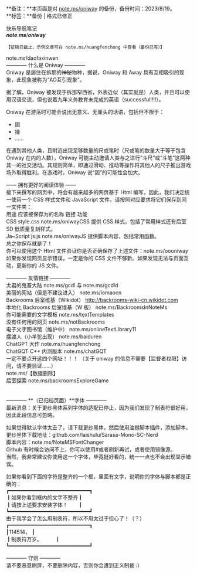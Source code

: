 **备注：**本页面是对 [note.ms/oniway](https://note.ms/oniway) 的备份，备份时间：2023/8/19。<br>
**标签：**备份 | 格式已修正<br>

快乐导航笔记<br>
𝒏𝒐𝒕𝒆.𝒎𝒔/𝒐𝒏𝒊𝒘𝒂𝒚<br>

	【征稿已截止，示例文章可在 note.ms/huangfenchong 中查看（备份已有）】

note.ms/daofaxinwen<br>
———— 什么是 Oniway ————<br>
Oniway 是居住在拆那的~~神秘~~物种，据说，Oniway 和 Away 具有互相吸引的现象，此现象被称为“AO互引现象”。

据了解，Oniway 被发现于拆那窄西省，外表近似（其实就是）人类，并且可以使用汉语交流，但也说着九年义务教育未完成的英语（successful!!!!）。

Oniway 在游荡时可能会说出无意义、无厘头的话语，包括但不限于：

- 囸
- 操
- ……

在遇到其他人类，且附近出现足够数量的尺或笔时（尺或笔的数量大于等于包含 Oniway 在内的人数），Oniway 可能主动邀请人类与之进行“斗尺”或“斗笔”这两种其一的社交活动。其规则简单，即通过滑动、推动等操作将其他人的尺子推出游戏场外取得胜利。在游戏时，Oniway 说“囸”的可能性会加大。

—— 拥有更好的阅读体验 ——<br>
接下来撰写的网页中，将会有越来越多的网页基于 Html 编写，因此，我们决定统一使用一个 CSS 样式文件和 JavaScript 文件，请按照对应要求将它们保存到同一文件夹：<br>
用途		应该被保存为的名称	链接						功能<br>
CSS		style.css				note.ms/oniwayCSS		提供 CSS 样式，包括了常用样式还有后室 SD 低质量复刻样式。<br>
Ja~Script	js.js					note.ms/oniwayJS			提供脚本内容，包括常用函数。<br>
总之你保存就是了！<br>
你可以使用这个 Html 文件验证你是否正确保存了上述文件：note.ms/oooniway<br>
如果你发现网页显示错误，一定是你的 CSS 文件不够新。如果发现无法与页面互动，更新你的 JS 文件。<br>

———— 友情链接 ————<br>
太君的鬼畜大陆												note.ms/gcdl 与 note.ms/gcdld<br>
美丽的网站（但是不建议进入）									note.ms/iomaocn<br>
Backrooms 后室维基（Wikidot）									http://backrooms-wiki-cn.wikidot.com<br>
本地化 Backrooms 后室维基（W 版）								note.ms/BackroomsInNoteMs<br>
你可能需要的文字模板											note.ms/textTemplates<br>
没有任何用的网页												note.ms/notBackrooms<br>
电子文字图书馆（维护中）										note.ms/onlineTextLibrary11<br>
摆渡人（小羊驼出现）											note.ms/baiduren<br>
ChatGPT 大作													note.ms/huangfenchong<br>
ChatGQT C++ 内测版本											note.ms/chatGQT<br>
一定不要点开这四个网址！！！									（关于 oniway 的信息不需要【监督者权限】访问，请不要验证……） <br>note.ms/【数据删除】<br>
后室探索														note.ms/backroomsExploreGame<br>
<font color="white">oimao 题目参考												note.ms/oimaoAnswers</font><br>

———— **（已归档页面）**字体 ————	<br>
最新消息：关于更纱黑体系列字体的适配已停止，因为我们发现了制表符很好用，因此此段信息可忽略。<br>

如果觉得默认字体太丑了，请下载更纱黑体，然后使用油猴脚本插件，添加脚本。<br>
更纱黑体下载地址：github.com/laishulu/Sarasa-Mono-SC-Nerd<br>
脚本内容：note.ms/NoteMSFontChanger<br>
Github 有时候会访问不上，你可以使用#或者刷新再试，或者使用镜像源。<br>
当然，我非常建议你使用这一个字体，毕竟挺好看的，统一一点也不会出现显示错误。<br>

如果你看到下面的字符是整齐的一个框，里面有文字，说明你的字体与脚本都是正确的：<br>
┏━━━━━━━━━━━━━━━━━━━━━━━━━━┓<br>
┃如果你看到框内的文字不整齐┃<br>
┃请按上述要求安装字体！　　┃<br>
┗━━━━━━━━━━━━━━━━━━━━━━━━━━┛<br>
由于我学会了怎么用制表符，所以不用太过于担心了！（？）<br>
┏━━━━━━━━━━━━━━━━━━━━━━━━━━┓<br>
┃114514，										 ┃<br>
┃制表符万岁。			　　						 ┃<br>
┗━━━━━━━━━━━━━━━━━━━━━━━━━━┛<br>

———— 守则 ————<br>
请不要恶意刷屏，不要删除内容，否则你会遭到正义制裁 :)<br>